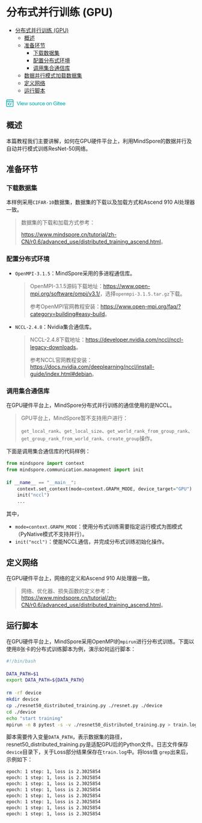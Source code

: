 # 分布式并行训练 (GPU)

<!-- TOC -->

- [分布式并行训练 (GPU)](#分布式并行训练-gpu)
    - [概述](#概述)
    - [准备环节](#准备环节)
        - [下载数据集](#下载数据集)
        - [配置分布式环境](#配置分布式环境)
        - [调用集合通信库](#调用集合通信库)
    - [数据并行模式加载数据集](#数据并行模式加载数据集)
    - [定义网络](#定义网络)
    - [运行脚本](#运行脚本)

<!-- /TOC -->

<a href="https://gitee.com/mindspore/docs/blob/r0.6/tutorials/source_zh_cn/advanced_use/distributed_training_gpu.md" target="_blank"><img src="../_static/logo_source.png"></a>

## 概述

本篇教程我们主要讲解，如何在GPU硬件平台上，利用MindSpore的数据并行及自动并行模式训练ResNet-50网络。

## 准备环节

### 下载数据集

本样例采用`CIFAR-10`数据集，数据集的下载以及加载方式和Ascend 910 AI处理器一致。

> 数据集的下载和加载方式参考：
>
> <https://www.mindspore.cn/tutorial/zh-CN/r0.6/advanced_use/distributed_training_ascend.html>。

### 配置分布式环境

- `OpenMPI-3.1.5`：MindSpore采用的多进程通信库。

  > OpenMPI-3.1.5源码下载地址：<https://www.open-mpi.org/software/ompi/v3.1/>，选择`openmpi-3.1.5.tar.gz`下载。
  >
  > 参考OpenMPI官网教程安装：<https://www.open-mpi.org/faq/?category=building#easy-build>。

- `NCCL-2.4.8`：Nvidia集合通信库。

  > NCCL-2.4.8下载地址：<https://developer.nvidia.com/nccl/nccl-legacy-downloads>。
  >
  > 参考NCCL官网教程安装：<https://docs.nvidia.com/deeplearning/nccl/install-guide/index.html#debian>。

### 调用集合通信库

在GPU硬件平台上，MindSpore分布式并行训练的通信使用的是NCCL。

> GPU平台上，MindSpore暂不支持用户进行：
>
> `get_local_rank`、`get_local_size`、`get_world_rank_from_group_rank`、`get_group_rank_from_world_rank`、`create_group`操作。

下面是调用集合通信库的代码样例：

```python
from mindspore import context
from mindspore.communication.management import init

if __name__ == "__main__":
    context.set_context(mode=context.GRAPH_MODE, device_target="GPU")
    init("nccl")
    ...   
```

其中，

- `mode=context.GRAPH_MODE`：使用分布式训练需要指定运行模式为图模式（PyNative模式不支持并行）。
- `init("nccl")`：使能NCCL通信，并完成分布式训练初始化操作。

## 定义网络

在GPU硬件平台上，网络的定义和Ascend 910 AI处理器一致。

> 网络、优化器、损失函数的定义参考：<https://www.mindspore.cn/tutorial/zh-CN/r0.6/advanced_use/distributed_training_ascend.html>。

## 运行脚本

在GPU硬件平台上，MindSpore采用OpenMPI的`mpirun`进行分布式训练。下面以使用8张卡的分布式训练脚本为例，演示如何运行脚本：

```bash
#!/bin/bash

DATA_PATH=$1
export DATA_PATH=${DATA_PATH}

rm -rf device
mkdir device
cp ./resnet50_distributed_training.py ./resnet.py ./device
cd ./device
echo "start training"
mpirun -n 8 pytest -s -v ./resnet50_distributed_training.py > train.log 2>&1 &
```

脚本需要传入变量`DATA_PATH`，表示数据集的路径，resnet50_distributed_training.py是适配GPU后的Python文件。日志文件保存`device`目录下，关于Loss部分结果保存在`train.log`中。将loss值 `grep`出来后，示例如下：

```
epoch: 1 step: 1, loss is 2.3025854
epoch: 1 step: 1, loss is 2.3025854
epoch: 1 step: 1, loss is 2.3025854
epoch: 1 step: 1, loss is 2.3025854
epoch: 1 step: 1, loss is 2.3025854
epoch: 1 step: 1, loss is 2.3025854
epoch: 1 step: 1, loss is 2.3025854
epoch: 1 step: 1, loss is 2.3025854
```

